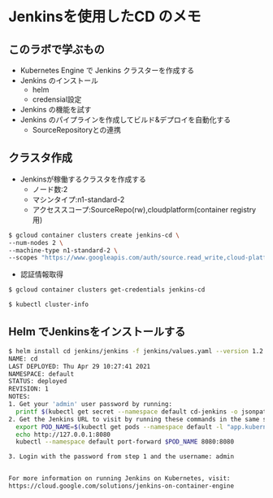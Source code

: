 # Jenkinsを使用したCD のメモ

## このラボで学ぶもの

- Kubernetes Engine で Jenkins クラスターを作成する
- Jenkins のインストール
  - helm
  - credensial設定
- Jenkins の機能を試す
- Jenkins のパイプラインを作成してビルド&デプロイを自動化する
  - SourceRepositoryとの連携


## クラスタ作成

- Jenkinsが稼働するクラスタを作成する
  - ノード数:2
  - マシンタイプ:n1-standard-2
  - アクセススコープ:SourceRepo(rw),cloudplatform(container registry用)

```sh
$ gcloud container clusters create jenkins-cd \
--num-nodes 2 \
--machine-type n1-standard-2 \
--scopes "https://www.googleapis.com/auth/source.read_write,cloud-platform"
```

- 認証情報取得
```sh
$ gcloud container clusters get-credentials jenkins-cd

$ kubectl cluster-info
```

## Helm でJenkinsをインストールする

```sh
$ helm install cd jenkins/jenkins -f jenkins/values.yaml --version 1.2.2 --wait
NAME: cd
LAST DEPLOYED: Thu Apr 29 10:27:41 2021
NAMESPACE: default
STATUS: deployed
REVISION: 1
NOTES:
1. Get your 'admin' user password by running:
  printf $(kubectl get secret --namespace default cd-jenkins -o jsonpath="{.data.jenkins-admin-password}" | base64 --decode);echo
2. Get the Jenkins URL to visit by running these commands in the same shell:
  export POD_NAME=$(kubectl get pods --namespace default -l "app.kubernetes.io/component=jenkins-master" -l "app.kubernetes.io/instance=cd" -o jsonpath="{.items[0].metadata.name}")
  echo http://127.0.0.1:8080
  kubectl --namespace default port-forward $POD_NAME 8080:8080

3. Login with the password from step 1 and the username: admin


For more information on running Jenkins on Kubernetes, visit:
https://cloud.google.com/solutions/jenkins-on-container-engine
```